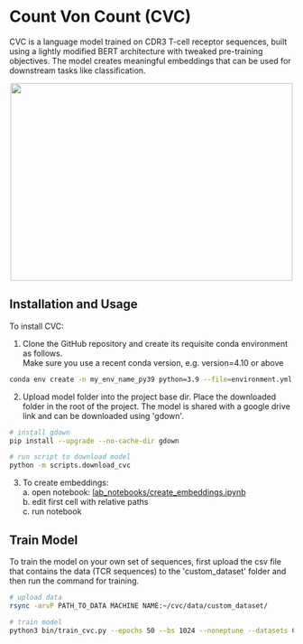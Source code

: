 # Count Von Count (CVC)

CVC is a language model trained on CDR3 T-cell receptor sequences, built using a lightly modified BERT architecture with tweaked pre-training objectives. The model creates meaningful embeddings that can be used for downstream tasks like classification.

<p align="center">
<img src="https://github.com/RomiGoldner/CVC/blob/d91d7dfaaaae240393a32ba05cfda2dfc327f4e5/cvc_pipeline.png" width="500" height="350">
</p>

## Installation and Usage

To install CVC:
1. Clone the GitHub repository and create its requisite conda environment as follows.<br />
   Make sure you use a recent conda version, e.g. version=4.10 or above

```bash
conda env create -n my_env_name_py39 python=3.9 --file=environment.yml
```

2. Upload model folder into the project base dir. Place the downloaded folder in the root of the project.
   The model is shared with a google drive link and can be downloaded using 'gdown'.

```bash
# install gdown
pip install --upgrade --no-cache-dir gdown

# run script to download model
python -m scripts.download_cvc
```

3. To create embeddings: <br />
   a. open notebook: [lab_notebooks/create_embeddings.ipynb](https://github.com/RomiGoldner/CVC/blob/b5434f6ce4419a4dfda299b104064747f0672215/lab_notebooks/create_embeddings.ipynb) <br />
   b. edit first cell with relative paths <br />
   c. run notebook <br />
   
## Train Model 
To train the model on your own set of sequences, first upload the csv file that contains the data (TCR sequences) to the 'custom_dataset' folder and then run the command for training.
```bash
# upload data
rsync -arvP PATH_TO_DATA MACHINE NAME:~/cvc/data/custom_dataset/

# train model
python3 bin/train_cvc.py --epochs 50 --bs 1024 --noneptune --datasets CUSTOM_DATASET --config ./model_configs/bert_defaults.json --outdir ./output_dir/
```
